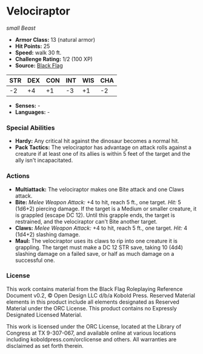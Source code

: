 # Velociraptor

*small* *Beast*

- **Armor Class:** 13 (natural armor)
- **Hit Points:** 25 
- **Speed:** walk 30 ft.
- **Challenge Rating:** 1/2 (100 XP)
- **Source:** [Black Flag](https://koboldpress.com/kpstore/product/tovrpg-pg-mv/)

| STR | DEX | CON | INT | WIS | CHA |
| --- | --- | --- | --- | --- | --- |
| -2 | +4 | +1 | -3 | +1 | -2 |

- **Senses:** -
- **Languages:** -

### Special Abilities

- **Hardy:** Any critical hit against the dinosaur becomes a normal hit.
- **Pack Tactics:** The velociraptor has advantage on attack rolls against a creature if at least one of its allies is within 5 feet of the target and the ally isn't incapacitated.

### Actions

- **Multiattack:** The velociraptor makes one Bite attack and one Claws attack.
- **Bite:** _Melee Weapon Attack:_ +4 to hit, reach 5 ft., one target. _Hit:_ 5 (1d6+2) piercing damage. If the target is a Medium or smaller creature, it is grappled (escape DC 12). Until this grapple ends, the target is restrained, and the velociraptor can't Bite another target.
- **Claws:** _Melee Weapon Attack:_ +4 to hit, reach 5 ft., one target. _Hit:_ 4 (1d4+2) slashing damage.
- **Maul:** The velociraptor uses its claws to rip into one creature it is grappling. The target must make a DC 12 STR save, taking 10 (4d4) slashing damage on a failed save, or half as much damage on a successful one.


### License

This work contains material from the Black Flag Roleplaying Reference Document v0.2, © Open Design LLC d/b/a Kobold Press. Reserved Material elements in this product include all elements designated as Reserved Material under the ORC License. This product contains no Expressly Designated Licensed Material.

This work is licensed under the ORC License, located at the Library of Congress at TX 9-307-067, and available online at various locations including koboldpress.com/orclicense and others. All warranties are disclaimed as set forth therein.
